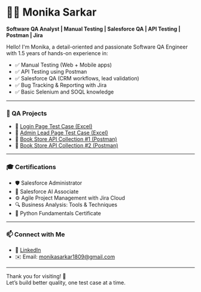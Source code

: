 # 👩‍💻 Monika Sarkar

**Software QA Analyst | Manual Testing | Salesforce QA | API Testing | Postman | Jira**

Hello! I'm Monika, a detail-oriented and passionate Software QA Engineer with 1.5 years of hands-on experience in:

- ✅ Manual Testing (Web + Mobile apps)  
- ✅ API Testing using Postman  
- ✅ Salesforce QA (CRM workflows, lead validation)  
- ✅ Bug Tracking & Reporting with Jira  
- ✅ Basic Selenium and SOQL knowledge

---

### 🧪 QA Projects

- 📌 [Login Page Test Case (Excel)](https://docs.google.com/spreadsheets/d/1R10ysCS7JSAs83iAobD1TGo_vtO1xzg1T3PL-MYrt-Y/edit?usp=sharing)  
- 📌 [Admin Lead Page Test Case (Excel)](https://docs.google.com/spreadsheets/d/1_yASleMSMrlNjZt0iL_5Wh0Y4pWw1pLzyAyIZAKQ80U/edit?usp=sharing)  
- 📌 [Book Store API Collection #1 (Postman)](https://drive.google.com/file/d/19Yvb8lwsKke5bf6_1R-HHDWdhTMzawN-/view?usp=sharing)  
- 📌 [Book Store API Collection #2 (Postman)](https://drive.google.com/file/d/1Yli-4UmSyV2TDdkNfwbjHvZ0wun8au9t/view?usp=sharing)

---

### 🎓 Certifications

- 🛡 Salesforce Administrator  
- 🧠 Salesforce AI Associate  
- ⚙️ Agile Project Management with Jira Cloud  
- 🔍 Business Analysis: Tools & Techniques  
- 🐍 Python Fundamentals Certificate

---

### 📫 Connect with Me
 
- 💼 [LinkedIn](https://www.linkedin.com/in/monikasarkar1809)  
- ✉️ Email: monikasarkar1809@gmail.com

---

Thank you for visiting! 🙏  
Let’s build better quality, one test case at a time.
